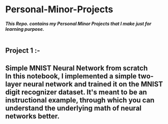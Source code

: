 <h1><b>Personal-Minor-Projects</b></h1>
<b><i>This Repo. contains my Personal Minor Projects that I make just for learning purpose.</i></b>
<br>
<br>
<h2>Project 1 :- <h2/>
<p><b>Simple MNIST Neural Network from scratch</b><br>
In this notebook, I implemented a simple two-layer neural network and trained it on the MNIST digit recognizer dataset. It's meant to be an instructional example, through which you can understand the underlying math of neural networks better.</p>

